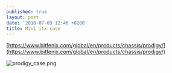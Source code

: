 ```yaml
---
published: true
layout: post
date: '2018-07-03 12:46 +0200'
title: Mini itx case
---
```

[https://www.bitfenix.com/global/en/products/chassis/prodigy/](https://www.bitfenix.com/global/en/products/chassis/prodigy/)

![prodigy_case.png]({{site.baseurl}}/media/prodigy_case.png)
